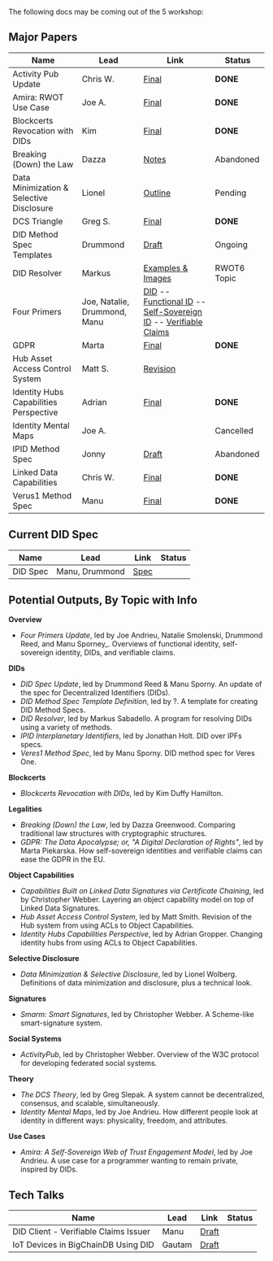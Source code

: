 The following docs may be coming out of the 
5 workshop:

## Major Papers
Name | Lead | Link | Status
---|---|---|---
Activity Pub Update | Chris W. | [Final](../final-documents/activitypub-decentralized-distributed.pdf) | **DONE**
Amira: RWOT Use Case | Joe A. | [Final](../final-documents/amira.pdf) | **DONE**
Blockcerts Revocation with DIDs | Kim | [Final](../final-documents/blockcerts-revocation.pdf)| **DONE**
Breaking (Down) the Law | Dazza | [Notes](https://github.com/WebOfTrustInfo/rebooting-the-web-of-trust-fall2017/tree/master/draft-documents/BreakingDownAndConnectingLawAndTech) | Abandoned
Data Minimization & Selective Disclosure | Lionel | [Outline](DataMinimization/Data%20Minimzation%20and%20Selective%20Disclosure.md) | Pending
DCS Triangle | Greg S. | [Final](../final-documents/dcs-theorem/The-DCS-Theorem.pdf) | **DONE**
DID Method Spec Templates | Drummond | [Draft](DID%20Method%20Spec%20Template%20Definition.md) | Ongoing
DID Resolver | Markus | [Examples & Images](https://github.com/WebOfTrustInfo/rebooting-the-web-of-trust-fall2017/tree/master/draft-documents/UniversalResolver) | RWOT6 Topic
Four Primers | Joe, Natalie, Drummond, Manu | [DID](did-primer.md) -- [Functional ID](functional-identity-primer.md) -- [Self-Sovereign ID](self-sovereign-identity-primer.md) -- [Verifiable Claims](verifiable-claims-primer.md)
GDPR | Marta | [Final](../final-documents/gdpr.pdf) | **DONE**
Hub Asset Access Control System  | Matt S. | [Revision](DIF-Hub-Capabilities-RWOT.md)
Identity Hubs Capabilities Perspective | Adrian | [Final](../final-documents/identity-hubs-capabilities-perspective.pdf) | **DONE**
Identity Mental Maps | Joe A. | | Cancelled
IPID Method Spec | Jonny | [Draft](https://github.com/jonnycrunch/ipid) | Abandoned
Linked Data Capabilities | Chris W. | [Final](../final-documents/lds-ocap.pdf) | **DONE**
Verus1 Method Spec | Manu | [Final](../final-documents/did-method-veres-one.pdf) | **DONE**

## Current DID Spec

Name | Lead | Link | Status
---|---|---|---
DID Spec | Manu, Drummond | [Spec](did-spec/DID-Specification.html)

## Potential Outputs, By Topic with Info

**Overview**

   * _Four Primers Update_, led by Joe Andrieu, Natalie Smolenski, Drummond Reed, and Manu Sporney_. Overviews of functional identity, self-sovereign identity, DIDs, and verifiable claims. 

**DIDs**

   * _DID Spec Update_, led by Drummond Reed & Manu Sporny. An update of the spec for Decentralized Identifiers (DIDs).
   * _DID Method Spec Template Definition_, led by ?. A template for creating DID Method Specs. 
   * _DID Resolver_, led by Markus Sabadello. A program for resolving DIDs using a variety of methods.
   * _IPID Interplanetary Identifiers_, led by Jonathan Holt. DID over IPFs specs.
   * _Veres1 Method Spec_, led by Manu Sporny. DID method spec for Veres One.
   
**Blockcerts**

   * _Blockcerts Revocation with DIDs_, led by Kim Duffy Hamilton. 
   
**Legalities**

   * _Breaking (Down) the Law_, led by Dazza Greenwood. Comparing traditional law structures with cryptographic structures.
   * _GDPR: The Data Apocalypse; or, "A Digital Declaration of Rights"_, led by Marta  Piekarska. How self-sovereign identities and verifiable claims can ease the GDPR in the EU.
   
**Object Capabilities**

   * _Capabilities Built on Linked Data Signatures via Certificate Chaining_, led by Christopher Webber. Layering an object capability model on top of Linked Data Signatures.
   * _Hub Asset Access Control System_, led by Matt Smith. Revision of the Hub system from using ACLs to Object Capabilities.
   * _Identity Hubs Capabilities Perspective_, led by Adrian Gropper. Changing identity hubs from using ACLs to Object Capabilities.

**Selective Disclosure**

   * _Data Minimization & Selective Disclosure_, led by Lionel Wolberg. Definitions of data minimization and disclosure, plus a technical look.

**Signatures**

   * _Smarm: Smart Signatures_, led by Christopher Webber. A Scheme-like smart-signature system.
   
**Social Systems**

   * _ActivityPub_, led by Christopher Webber. Overview of the W3C protocol for developing federated social systems.

**Theory**

   * _The DCS Theory_, led by Greg Slepak. A system cannot be decentralized, consensus, and scalable, simultaneously.
   * _Identity Mental Maps_, led by Joe Andrieu. How different people look at identity in different ways: physicality, freedom, and attributes.
   
**Use Cases**

   * _Amira: A Self-Sovereign Web of Trust Engagement Model_, led by Joe Andrieu. A use case for a programmer wanting to remain private, inspired by DIDs.

## Tech Talks

Name | Lead | Link | Status
---|---|---|---
DID Client - Verifiable Claims Issuer | Manu | [Draft](did-client-issuer/did-client-issuer.md)
IoT Devices in BigChainDB Using DID | Gautam | [Draft](did%20-%20iot%20-%20bigchaindb/iot%20devices%20with%20dids%20on%20bigchaindb.md)

